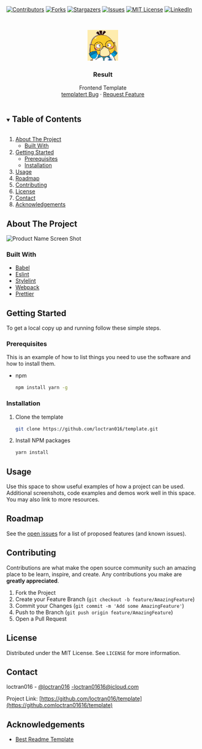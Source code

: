 <!--
*** To avoid retyping too much info. Do a search and replace for the following:
*** loctran016, template, twitter_handle,loctran01616@icloud.com, Frontend Template, project_description
-->

<!-- PROJECT SHIELDS -->
<!--
*** I'm using markdown "reference style" links for readability.
*** Reference links are enclosed in brackets [ ] instead of parentheses ( ).
*** See the bottom of this document for the declaration of the reference variables
*** for contributors-url, forks-url, etc. This is an optional, concise syntax you may use.
*** https://www.markdownguide.org/basic-syntax/#reference-style-links
-->
<!-- markdownlint-disable MD041 MD033 MD030-->

[![Contributors][contributors-shield]][contributors-url]
[![Forks][forks-shield]][forks-url]
[![Stargazers][stars-shield]][stars-url]
[![Issues][issues-shield]][issues-url]
[![MIT License][license-shield]][license-url]
[![LinkedIn][linkedin-shield]][linkedin-url]

<!-- PROJECT LOGO -->
<br />
<p align="center">
  <a href="https://github.com/loctran016/template">
    <img src="src/img/avatar.png" alt="Logo" width="80" height="80">
  </a>

  <h3 align="center">Result</h3>

  <p align="center">
    Frontend Template
    <br />
    <a href="https://github.com/loctran016/template/issues">templatert Bug</a>
    ·
    <a href="https://github.com/loctran016/template/issues">Request Feature</a>
  </p>
</p>

<!-- TABLE OF CONTENTS -->
<details open="open">
  <summary><h2 style="display: inline-block">Table of Contents</h2></summary>
  <ol>
    <li>
      <a href="#about-the-project">About The Project</a>
      <ul>
        <li><a href="#built-with">Built With</a></li>
      </ul>
    </li>
    <li>
      <a href="#getting-started">Getting Started</a>
      <ul>
        <li><a href="#prerequisites">Prerequisites</a></li>
        <li><a href="#installation">Installation</a></li>
      </ul>
    </li>
    <li><a href="#usage">Usage</a></li>
    <li><a href="#roadmap">Roadmap</a></li>
    <li><a href="#contributing">Contributing</a></li>
    <li><a href="#license">License</a></li>
    <li><a href="#contact">Contact</a></li>
    <li><a href="#acknowledgements">Acknowledgements</a></li>
  </ol>
</details>

<!-- ABOUT THE PROJECT -->

## About The Project

![Product Name Screen Shot](logo.jpg)

### Built With

- [Babel](https://babeljs.io/)
- [Eslint](https://eslint.org/)
- [Stylelint](https://stylelint.io/)
- [Webpack](https://webpack.js.org/)
- [Prettier](https://prettier.io/)

<!-- GETTING STARTED -->

## Getting Started

To get a local copy up and running follow these simple steps.

### Prerequisites

This is an example of how to list things you need to use the software and how to install them.

- npm

  ```sh
  npm install yarn -g
  ```

### Installation

1. Clone the template

   ```sh
   git clone https://github.com/loctran016/template.git
   ```

2. Install NPM packages

   ```sh
   yarn install
   ```

<!-- USAGE EXAMPLES -->

## Usage

Use this space to show useful examples of how a project can be used. Additional screenshots, code examples and demos work well in this space. You may also link to more resources.

## Roadmap

See the [open issues](https://github.com/loctran016/template/issues) for a list of proposed features (and known issues).

<!-- CONTRIBUTING -->

## Contributing

Contributions are what make the open source community such an amazing place to be learn, inspire, and create. Any contributions you make are **greatly appreciated**.

1. Fork the Project
2. Create your Feature Branch (`git checkout -b feature/AmazingFeature`)
3. Commit your Changes (`git commit -m 'Add some AmazingFeature'`)
4. Push to the Branch (`git push origin feature/AmazingFeature`)
5. Open a Pull Request

<!-- LICENSE -->

## License

Distributed under the MIT License. See `LICENSE` for more information.

<!-- CONTACT -->

## Contact

loctran016 - [@loctran016](https://twitter.com/loctran016) -loctran01616@icloud.com

Project Link: [https://github.com/loctran016/template](https://github.comloctran01616/template)

<!-- ACKNOWLEDGEMENTS -->

## Acknowledgements

- [Best Readme Template](https://github.com/othneildrew/Best-README-Template)

<!-- MARKDOWN LINKS & IMAGES -->
<!-- https://www.markdownguide.org/basic-syntax/#reference-style-links -->

[contributors-shield]: https://img.shields.io/github/contributors/loctran016/template.svg?style=for-the-badge
[contributors-url]: https://github.com/loctran016/template/graphs/contributors
[forks-shield]: https://img.shields.io/github/forks/loctran016/template.svg?style=for-the-badge
[forks-url]: https://github.com/loctran016/template/network/members
[stars-shield]: https://img.shields.io/github/stars/loctran016/template.svg?style=for-the-badge
[stars-url]: https://github.com/loctran016/template/stargazers
[issues-shield]: https://img.shields.io/github/issues/loctran016/template.svg?style=for-the-badge
[issues-url]: https://github.com/loctran016/template/issues
[license-shield]: https://img.shields.io/github/license/loctran016/template.svg?style=for-the-badge
[license-url]: https://github.com/loctran016/template/blob/master/LICENSE.txt
[linkedin-shield]: https://img.shields.io/badge/-LinkedIn-black.svg?style=for-the-badge&logo=linkedin&colorB=555
[linkedin-url]: https://linkedin.com/in/loctran016
